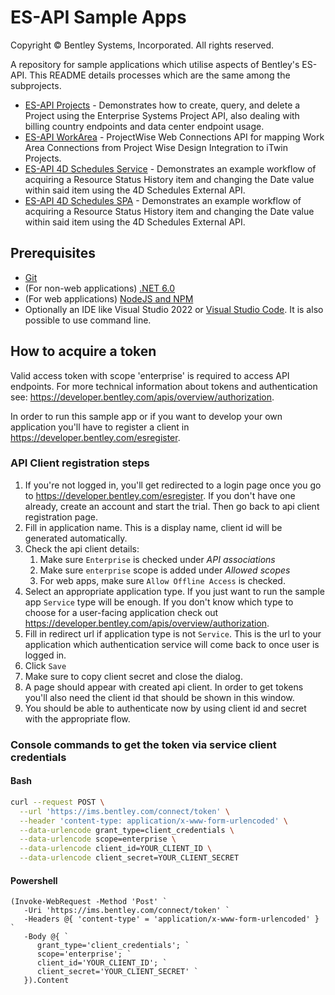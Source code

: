 # ES-API Sample Apps

Copyright © Bentley Systems, Incorporated. All rights reserved.

A repository for sample applications which utilise aspects of Bentley's ES-API. This README details processes which are the same among the subprojects.
* [ES-API Projects](/EsApiProjectsSampleApp/) - Demonstrates how to create, query, and delete a Project using the Enterprise Systems Project API, also dealing with billing country endpoints and data center endpoint usage.
* [ES-API WorkArea](/EsApiProjectsSampleApp/) - ProjectWise Web Connections API for mapping Work Area Connections from Project Wise Design Integration to iTwin Projects.
* [ES-API 4D Schedules Service](/EsApi4DScheduleServiceSampleApp/) - Demonstrates an example workflow of acquiring a Resource Status History item and changing the Date value within said item using the 4D Schedules External API.
* [ES-API 4D Schedules SPA](/EsApi4DScheduleSPASampleApp/) - Demonstrates an example workflow of acquiring a Resource Status History item and changing the Date value within said item using the 4D Schedules External API.

## Prerequisites

* [Git](https://git-scm.com/)
* (For non-web applications) [.NET 6.0](https://dotnet.microsoft.com/download/dotnet/6.0/)
* (For web applications) [NodeJS and NPM](https://nodejs.org/en/download)
* Optionally an IDE like Visual Studio 2022 or [Visual Studio Code](https://code.visualstudio.com/). It is also possible to use command line.

## How to acquire a token

Valid access token with scope 'enterprise' is required to access API endpoints. For more technical information about tokens and authentication see: https://developer.bentley.com/apis/overview/authorization.

In order to run this sample app or if you want to develop your own application you'll have to register a client in https://developer.bentley.com/esregister.

### API Client registration steps

 1. If you're not logged in, you'll get redirected to a login page once you go to https://developer.bentley.com/esregister. If you don't have one already, create an account and start the trial. Then go back to api client registration page.
 2. Fill in application name. This is a display name, client id will be generated automatically.
 3. Check the api client details:
    1. Make sure `Enterprise` is checked under *API associations*
    2. Make sure `enterprise` scope is added under *Allowed scopes*
    3. For web apps, make sure `Allow Offline Access` is checked.
 4. Select an appropriate application type. If you just want to run the sample app `Service` type will be enough. If you don't know which type to choose for a user-facing application check out https://developer.bentley.com/apis/overview/authorization.
 5. Fill in redirect url if application type is not `Service`. This is the url to your application which authentication service will come back to once user is logged in.
 6. Click `Save`
 7. Make sure to copy client secret and close the dialog.
 8. A page should appear with created api client. In order to get tokens you'll also need the client id that should be shown in this window.
 9. You should be able to authenticate now by using client id and secret with the appropriate flow.

### Console commands to get the token via service client credentials

#### Bash

```sh
curl --request POST \
  --url 'https://ims.bentley.com/connect/token' \
  --header 'content-type: application/x-www-form-urlencoded' \
  --data-urlencode grant_type=client_credentials \
  --data-urlencode scope=enterprise \
  --data-urlencode client_id=YOUR_CLIENT_ID \
  --data-urlencode client_secret=YOUR_CLIENT_SECRET
```

#### Powershell

```pwsh
(Invoke-WebRequest -Method 'Post' `
   -Uri 'https://ims.bentley.com/connect/token' `
   -Headers @{ 'content-type' = 'application/x-www-form-urlencoded' } `
   -Body @{ `
      grant_type='client_credentials'; `
      scope='enterprise'; `
      client_id='YOUR_CLIENT_ID'; `
      client_secret='YOUR_CLIENT_SECRET' `
   }).Content
```
